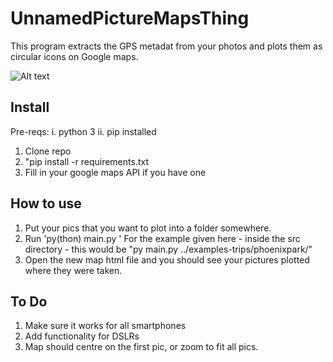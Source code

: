 # UnnamedPictureMapsThing

This program extracts the GPS metadat from your photos and plots them as circular icons on Google maps.

![Alt text](lib/to/example.jpg?raw=true)





## Install
Pre-reqs:
i. python 3
ii. pip installed

1. Clone repo
2. "pip install -r requirements.txt
3. Fill in your google maps API if you have one


## How to use
1. Put your pics that you want to plot into a folder somewhere.
2. Run 'py(thon) main.py <folder path>'
  For the example given here - inside the src directory - this would be "py main.py ../examples-trips/phoenixpark/"
3. Open the new map html file and you should see your pictures plotted where they were taken.


## To Do
1. Make sure it works for all smartphones
2. Add functionality for DSLRs
3. Map should centre on the first pic, or zoom to fit all pics.
